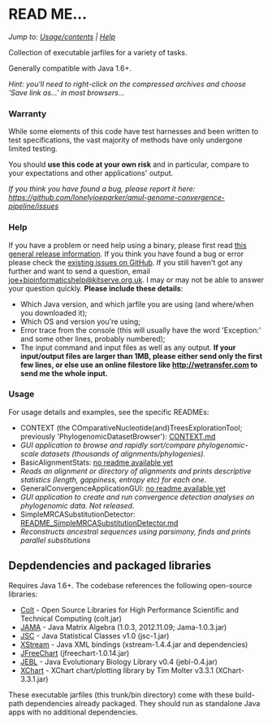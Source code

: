 # READ ME... #

*Jump to: [Usage/contents](https://github.com/lonelyjoeparker/qmul-genome-convergence-pipeline/tree/master/trunk/bin#usage) | [Help](https://github.com/lonelyjoeparker/qmul-genome-convergence-pipeline/tree/master/trunk/bin#help)*

Collection of executable jarfiles for a variety of tasks. 

Generally compatible with Java 1.6+.

_Hint: you'll need to right-click on the compressed archives and choose 'Save link as...' in most browsers..._

### Warranty ###
While some elements of this code have test harnesses and been written to test specifications, the vast majority of methods have only undergone limited testing. 

You should **use this code at your own risk** and in particular, compare to your expectations and other applications' output. 

*If you think you have found a bug, please report it here: https://github.com/lonelyjoeparker/qmul-genome-convergence-pipeline/issues*

### Help
If you have a problem or need help using a binary, please first read [this general release information](http://www.lonelyjoeparker.com/?p=1255).
If you think you have found a bug or error please check the [existing issues on GitHub](https://github.com/lonelyjoeparker/qmul-genome-convergence-pipeline/issues).
If you still haven't got any further and want to send a question, email joe+bioinformaticshelp@kitserve.org.uk. I may or may not be able to answer your question quickly. **Please include these details**: 
 * Which Java version, and which jarfile you are using (and where/when you downloaded it);
 * Which OS and version you're using;
 * Error trace from the console (this will usually have the word 'Exception:' and some other lines, probably numbered);
 * The input command and input files as well as any output. **If your input/output files are larger than 1MB, please either send only the first few lines, or else use an online filestore like http://wetransfer.com to send me the whole input.**

### Usage
For usage details and examples, see the specific READMEs:
 * CONTEXT (the COmparativeNucleotide(and)TreesExplorationTool; previously 'PhylogenomicDatasetBrowser'):  [CONTEXT.md](https://github.com/lonelyjoeparker/qmul-genome-convergence-pipeline/blob/master/CONTEXT.md)
  * *GUI application to browse and rapidly sort/compare phylogenomic-scale datasets (thousands of alignments/phylogenies).*
 * BasicAlignmentStats: [no readme available yet]()
  * *Reads an alignment or directory of alignments and prints descriptive statistics (length, gappiness, entropy etc) for each one.* 
 * GeneralConvergenceApplicationGUI:  [no readme available yet]()
  * *GUI application to create and run convergence detection analyses on phylogenomic data. Not released.*
 * SimpleMRCASubstitutionDetector: [README_SimpleMRCASubstitutionDetector.md](https://github.com/lonelyjoeparker/qmul-genome-convergence-pipeline/blob/master/trunk/bin/README_SimpleMRCASubstitutionDetector.md)
  * *Reconstructs ancestral sequences using parsimony, finds and prints parallel substitutions*
  

## Depdendencies and packaged libraries

Requires Java 1.6+. 
The codebase references the following open-source libraries:                 
* [Colt](https://dst.lbl.gov/ACSSoftware/colt/) - Open Source Libraries for High Performance Scientific and Technical Computing (colt.jar)
* [JAMA](http://math.nist.gov/javanumerics/jama/) - Java Matrix Algebra (1.0.3, 2012.11.09; Jama-1.0.3.jar)
* [JSC](http://www.jsc.nildram.co.uk/) - Java Statistical Classes v1.0 (jsc-1.jar)
* [XStream](http://x-stream.github.io/) - Java XML bindings (xstream-1.4.4.jar and dependencies)
* [JFreeChart](http://www.jfree.org/jfreechart/) (jfreechart-1.0.14.jar)
* [JEBL](http://sourceforge.net/projects/jebl/) - Java Evolutionary Biology Library v0.4 (jebl-0.4.jar)
* [XChart](https://github.com/timmolter/XChart) - XChart chart/plotting library by Tim Molter v3.3.1 (XChart-3.3.1.jar)

These executable jarfiles (this trunk/bin directory) come with these build-path dependencies already packaged. They should run as standalone Java apps with no additional dependencies.



